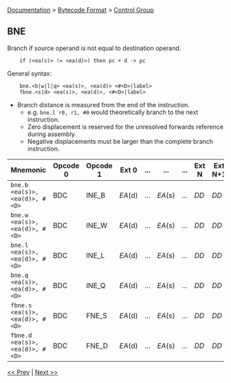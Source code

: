 [Documentation](../../README.md) > [Bytecode Format](../README.md) > [Control Group](../InstructionsControl.md)

## BNE

Branch if source operand is not equal to destination operand.

        if (<ea(s)> != <ea(d)>) then pc + d -> pc

General syntax:

        bne.<b|w|l|q> <ea(s)>, <ea(d)> <#<D>|label>
        fbne.<s|d> <ea(s)>, <ea(d)>, <#<D>|label>

* Branch distance is measured from the end of the instruction.
    - e.g. `bne.l r0, r1, #0` would theoretically branch to the next instruction.
    - Zero displacement is reserved for the unresolved forwards reference during assembly.
    - Negative displacements must be larger than the complete branch instruction.

| Mnemonic | Opcode 0 | Opcode 1 | Ext 0 | ... | ... | ... | Ext N | Ext N+1 | Ext N+2 | Ext N+3 |
| - | - | - | - | - | - | - | - | - | - | - |
| `bne.b <ea(s)>, <ea(d)>, #<D>` | BDC | INE_B | *EA*(d) | ... | *EA*(s) | ... | *DD* | *DD* | *DD* | *DD* |
| `bne.w <ea(s)>, <ea(d)>, #<D>` | BDC | INE_W | *EA*(d) | ... | *EA*(s) | ... | *DD* | *DD* | *DD* | *DD* |
| `bne.l <ea(s)>, <ea(d)>, #<D>` | BDC | INE_L | *EA*(d) | ... | *EA*(s) | ... | *DD* | *DD* | *DD* | *DD* |
| `bne.q <ea(s)>, <ea(d)>, #<D>` | BDC | INE_Q | *EA*(d) | ... | *EA*(s) | ... | *DD* | *DD* | *DD* | *DD* |
| `fbne.s <ea(s)>, <ea(d)>, #<D>` | BDC | FNE_S | *EA*(d) | ... | *EA*(s) | ... | *DD* | *DD* | *DD* | *DD* |
| `fbne.d <ea(s)>, <ea(d)>, #<D>` | BDC | FNE_D | *EA*(d) | ... | *EA*(s) | ... | *DD* | *DD* | *DD* | *DD* |

[<< Prev](./c_15.md) | [Next >>](./c_17.md)

